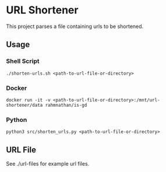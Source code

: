 # URL Shortener
This project parses a file containing urls to be shortened.

## Usage

### Shell Script
`./shorten-urls.sh <path-to-url-file-or-directory>`

### Docker
`docker run -it -v <path-to-url-file-or-directory>:/mnt/url-shortener/data rahmnathan/is-gd`

### Python
`python3 src/shorten_urls.py <path-to-url-file-or-directory>`

## URL File
See ./url-files for example url files.
